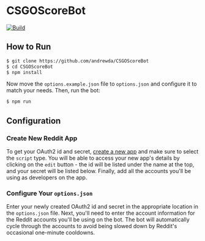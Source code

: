 # CSGOScoreBot

[![Build][travis-img]][travis-url]

## How to Run
```bash
$ git clone https://github.com/andrewda/CSGOScoreBot
$ cd CSGOScoreBot
$ npm install
```

Now move the `options.example.json` file to `options.json` and configure it to match your needs.
Then, run the bot:

```bash
$ npm run
```

## Configuration

### Create New Reddit App

To get your OAuth2 id and secret, [create a new app](https://www.reddit.com/prefs/apps#create-app-button)
and make sure to select the `script` type. You will be able to access your new app's details by clicking
on the `edit` button - the id will be listed under the name at the top, and your secret will be listed
below. Finally, add all the accounts you'll be using as developers on the app.

### Configure Your `options.json`

Enter your newly created OAuth2 id and secret in the appropriate location in the `options.json` file.
Next, you'll need to enter the account information for the Reddit accounts you'll be using on the bot.
The bot will automatically cycle through the accounts to avoid being slowed down by Reddit's occasional
one-minute cooldowns.

<!-- Badge URLs -->

[travis-img]:    https://img.shields.io/travis/andrewda/hltv-livescore.svg?style=flat-square
[travis-url]:    https://travis-ci.org/andrewda/hltv-livescore
